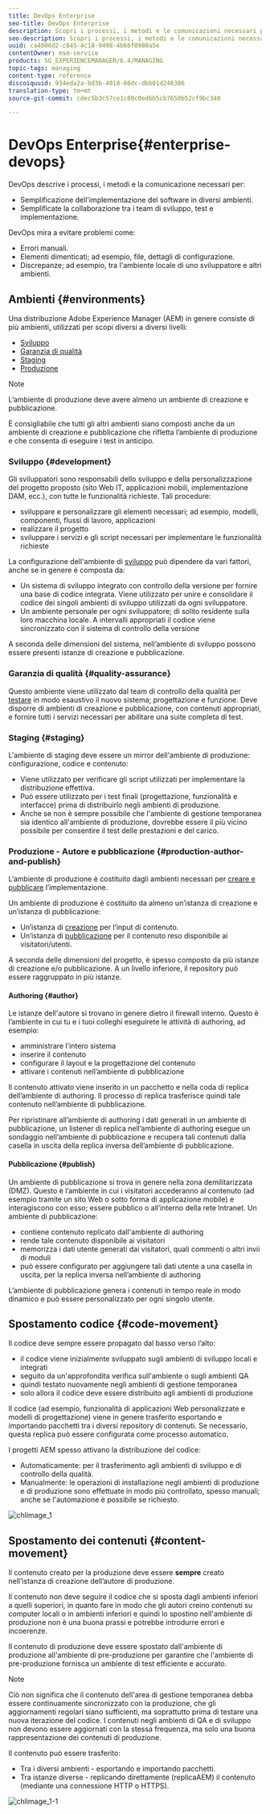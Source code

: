 ```yaml
---
title: DevOps Enterprise
seo-title: DevOps Enterprise
description: Scopri i processi, i metodi e le comunicazioni necessari per semplificare l'implementazione e la collaborazione.
seo-description: Scopri i processi, i metodi e le comunicazioni necessari per semplificare l'implementazione e la collaborazione.
uuid: ca4806d2-c845-4c18-9498-4b66f0980a5e
contentOwner: msm-service
products: SG_EXPERIENCEMANAGER/6.4/MANAGING
topic-tags: managing
content-type: reference
discoiquuid: 934eda2a-bd3b-4018-86dc-dbb01d246386
translation-type: tm+mt
source-git-commit: cdec5b3c57ce1c80c0ed6b5cb7650b52cf9bc340

---
```



# DevOps Enterprise{#enterprise-devops}

DevOps descrive i processi, i metodi e la comunicazione necessari per:

* Semplificazione dell&#39;implementazione del software in diversi ambienti.
* Semplificate la collaborazione tra i team di sviluppo, test e implementazione.

DevOps mira a evitare problemi come:

* Errori manuali.
* Elementi dimenticati; ad esempio, file, dettagli di configurazione.
* Discrepanze; ad esempio, tra l&#39;ambiente locale di uno sviluppatore e altri ambienti.

## Ambienti {#environments}

Una distribuzione Adobe Experience Manager (AEM) in genere consiste di più ambienti, utilizzati per scopi diversi a diversi livelli:

* [Sviluppo](#development)
* [Garanzia di qualità](#quality-assurance)
* [Staging](#staging)
* [Produzione](#production-author-and-publish)

>[!NOTE]
>
>L’ambiente di produzione deve avere almeno un ambiente di creazione e pubblicazione.
>
>È consigliabile che tutti gli altri ambienti siano composti anche da un ambiente di creazione e pubblicazione che rifletta l’ambiente di produzione e che consenta di eseguire i test in anticipo.

### Sviluppo {#development}

Gli sviluppatori sono responsabili dello sviluppo e della personalizzazione del progetto proposto (sito Web IT, applicazioni mobili, implementazione DAM, ecc.), con tutte le funzionalità richieste. Tali procedure:

* sviluppare e personalizzare gli elementi necessari; ad esempio, modelli, componenti, flussi di lavoro, applicazioni
* realizzare il progetto
* sviluppare i servizi e gli script necessari per implementare le funzionalità richieste

La configurazione dell&#39;ambiente di [sviluppo](/help/sites-developing/best-practices.md) può dipendere da vari fattori, anche se in genere è composta da:

* Un sistema di sviluppo integrato con controllo della versione per fornire una base di codice integrata. Viene utilizzato per unire e consolidare il codice dei singoli ambienti di sviluppo utilizzati da ogni sviluppatore.
* Un ambiente personale per ogni sviluppatore; di solito residente sulla loro macchina locale. A intervalli appropriati il codice viene sincronizzato con il sistema di controllo della versione

A seconda delle dimensioni del sistema, nell’ambiente di sviluppo possono essere presenti istanze di creazione e pubblicazione.

### Garanzia di qualità {#quality-assurance}

Questo ambiente viene utilizzato dal team di controllo della qualità per [testare](/help/sites-developing/test-plan.md) in modo esaustivo il nuovo sistema; progettazione e funzione. Deve disporre di ambienti di creazione e pubblicazione, con contenuti appropriati, e fornire tutti i servizi necessari per abilitare una suite completa di test.

### Staging {#staging}

L&#39;ambiente di staging deve essere un mirror dell&#39;ambiente di produzione: configurazione, codice e contenuto:

* Viene utilizzato per verificare gli script utilizzati per implementare la distribuzione effettiva.
* Può essere utilizzato per i test finali (progettazione, funzionalità e interfacce) prima di distribuirlo negli ambienti di produzione.
* Anche se non è sempre possibile che l&#39;ambiente di gestione temporanea sia identico all&#39;ambiente di produzione, dovrebbe essere il più vicino possibile per consentire il test delle prestazioni e del carico.

### Produzione - Autore e pubblicazione {#production-author-and-publish}

L’ambiente di produzione è costituito dagli ambienti necessari per [creare e pubblicare](/help/sites-authoring/author.md#concept-of-authoring-and-publishing) l’implementazione.

Un ambiente di produzione è costituito da almeno un’istanza di creazione e un’istanza di pubblicazione:

* Un’istanza di [creazione](#author) per l’input di contenuto.
* Un’istanza di [pubblicazione](#publish) per il contenuto reso disponibile ai visitatori/utenti.

A seconda delle dimensioni del progetto, è spesso composto da più istanze di creazione e/o pubblicazione. A un livello inferiore, il repository può essere raggruppato in più istanze.

#### Authoring {#author}

Le istanze dell&#39;autore si trovano in genere dietro il firewall interno. Questo è l’ambiente in cui tu e i tuoi colleghi eseguirete le attività di authoring, ad esempio:

* amministrare l&#39;intero sistema
* inserire il contenuto
* configurare il layout e la progettazione del contenuto
* attivare i contenuti nell’ambiente di pubblicazione

Il contenuto attivato viene inserito in un pacchetto e nella coda di replica dell’ambiente di authoring. Il processo di replica trasferisce quindi tale contenuto nell’ambiente di pubblicazione.

Per ripristinare all’ambiente di authoring i dati generati in un ambiente di pubblicazione, un listener di replica nell’ambiente di authoring esegue un sondaggio nell’ambiente di pubblicazione e recupera tali contenuti dalla casella in uscita della replica inversa dell’ambiente di pubblicazione.

#### Pubblicazione {#publish}

Un ambiente di pubblicazione si trova in genere nella zona demilitarizzata (DMZ). Questo è l’ambiente in cui i visitatori accederanno al contenuto (ad esempio tramite un sito Web o sotto forma di applicazione mobile) e interagiscono con esso; essere pubblico o all’interno della rete Intranet. Un ambiente di pubblicazione:

* contiene contenuto replicato dall&#39;ambiente di authoring
* rende tale contenuto disponibile ai visitatori
* memorizza i dati utente generati dai visitatori, quali commenti o altri invii di moduli
* può essere configurato per aggiungere tali dati utente a una casella in uscita, per la replica inversa nell’ambiente di authoring

L’ambiente di pubblicazione genera i contenuti in tempo reale in modo dinamico e può essere personalizzato per ogni singolo utente.

## Spostamento codice {#code-movement}

Il codice deve sempre essere propagato dal basso verso l’alto:

* il codice viene inizialmente sviluppato sugli ambienti di sviluppo locali e integrati
* seguito da un&#39;approfondita verifica sull&#39;ambiente o sugli ambienti QA
* quindi testato nuovamente negli ambienti di gestione temporanea
* solo allora il codice deve essere distribuito agli ambienti di produzione

Il codice (ad esempio, funzionalità di applicazioni Web personalizzate e modelli di progettazione) viene in genere trasferito esportando e importando pacchetti tra i diversi repository di contenuti. Se necessario, questa replica può essere configurata come processo automatico.

I progetti AEM spesso attivano la distribuzione del codice:

* Automaticamente: per il trasferimento agli ambienti di sviluppo e di controllo della qualità.
* Manualmente: le operazioni di installazione negli ambienti di produzione e di produzione sono effettuate in modo più controllato, spesso manuali; anche se l&#39;automazione è possibile se richiesto.

![chlimage_1](assets/chlimage_1.png)

## Spostamento dei contenuti {#content-movement}

Il contenuto creato per la produzione deve essere **sempre** creato nell’istanza di creazione dell’autore di produzione.

Il contenuto non deve seguire il codice che si sposta dagli ambienti inferiori a quelli superiori, in quanto fare in modo che gli autori creino contenuti su computer locali o in ambienti inferiori e quindi lo spostino nell&#39;ambiente di produzione non è una buona prassi e potrebbe introdurre errori e incoerenze.

Il contenuto di produzione deve essere spostato dall&#39;ambiente di produzione all&#39;ambiente di pre-produzione per garantire che l&#39;ambiente di pre-produzione fornisca un ambiente di test efficiente e accurato.

>[!NOTE]
>
>Ciò non significa che il contenuto dell&#39;area di gestione temporanea debba essere continuamente sincronizzato con la produzione, che gli aggiornamenti regolari siano sufficienti, ma soprattutto prima di testare una nuova iterazione del codice. I contenuti negli ambienti di QA e di sviluppo non devono essere aggiornati con la stessa frequenza, ma solo una buona rappresentazione dei contenuti di produzione.

Il contenuto può essere trasferito:

* Tra i diversi ambienti - esportando e importando pacchetti.
* Tra istanze diverse - replicando direttamente (replica[](/help/sites-deploying/replication.md)AEM) il contenuto (mediante una connessione HTTP o HTTPS).

![chlimage_1-1](assets/chlimage_1-1.png)